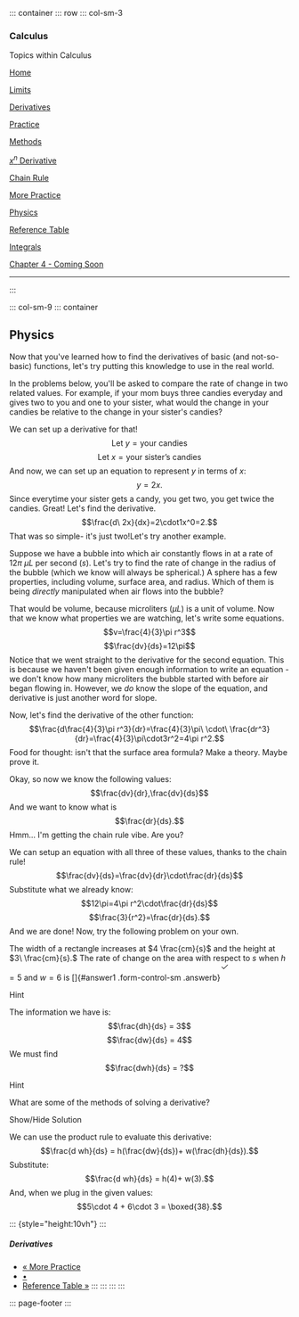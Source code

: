 ::: container
::: row
::: col-sm-3
### Calculus

Topics within Calculus

<a href="../../" class="nav-link">Home</a>

<a href="../../limits" class="nav-link">Limits</a>

<a href="../" class="nav-link">Derivatives</a>

<a href="../practice" class="nav-link ml-3 my-1">Practice</a>

<a href="../methods" class="nav-link ml-3 my-1">Methods</a>

<a href="../xn-der" class="nav-link ml-3 my-1"><span class="math inline"><em>x</em><sup><em>n</em></sup></span> Derivative</a>

<a href="../chain-rule" class="nav-link ml-3 my-1">Chain Rule</a>

<a href="../m-practice" class="nav-link ml-3 my-1">More Practice</a>

<a href="../physics" class="nav-link ml-3 my-1 active">Physics</a>

<a href="../rt" class="nav-link ml-3 my-1">Reference Table</a>

<a href="../../integrals" class="nav-link">Integrals</a>

<a href="#" class="nav-link disabled">Chapter 4 - Coming Soon</a>

------------------------------------------------------------------------
:::

::: col-sm-9
::: container
## Physics

Now that you\'ve learned how to find the derivatives of basic (and
not-so-basic) functions, let\'s try putting this knowledge to use in the
real world.

In the problems below, you\'ll be asked to compare the rate of change in
two related values. For example, if your mom buys three candies everyday
and gives two to you and one to your sister, what would the change in
your candies be relative to the change in your sister\'s candies?

We can set up a derivative for that!
$$\text{Let }y=\text{your candies}$$
$$\text{Let}\ x=\text{your sister's candies}$$ And now, we can set up an
equation to represent $y$ in terms of $x:$ $$y=2x.$$ Since everytime
your sister gets a candy, you get two, you get twice the candies. Great!
Let\'s find the derivative. $$\frac{d\ 2x}{dx}=2\cdot1x^0=2.$$ That was
so simple- it\'s just two!Let\'s try another example.

Suppose we have a bubble into which air constantly flows in at a rate of
$12\pi\ \mu L$ per second $\left(s\right).$ Let\'s try to find the rate
of change in the radius of the bubble (which we know will always be
spherical.) A sphere has a few properties, including volume, surface
area, and radius. Which of them is being *directly* manipulated when air
flows into the bubble?

That would be volume, because microliters $\left(\mu L\right)$ is a unit
of volume. Now that we know what properties we are watching, let\'s
write some equations. $$v=\frac{4}{3}\pi r^3$$ $$\frac{dv}{ds}=12\pi$$
Notice that we went straight to the derivative for the second equation.
This is because we haven\'t been given enough information to write an
equation - we don\'t know how many microliters the bubble started with
before air began flowing in. However, we *do* know the slope of the
equation, and derivative is just another word for slope.

Now, let\'s find the derivative of the other function:
$$\frac{d\frac{4}{3}\pi r^3}{dr}=\frac{4}{3}\pi\ \cdot\ \frac{dr^3}{dr}=\frac{4}{3}\pi\cdot3r^2=4\pi r^2.$$
Food for thought: isn\'t that the surface area formula? Make a theory.
Maybe prove it. 

Okay, so now we know the following values:
$$\frac{dv}{dr},\frac{dv}{ds}$$ And we want to know what is
$$\frac{dr}{ds}.$$ Hmm\... I\'m getting the chain rule vibe. Are you?

We can setup an equation with all three of these values, thanks to the
chain rule! $$\frac{dv}{ds}=\frac{dv}{dr}\cdot\frac{dr}{ds}$$ Substitute
what we already know: $$12\pi=4\pi r^2\cdot\frac{dr}{ds}$$
$$\frac{3}{r^2}=\frac{dr}{ds}.$$ And we are done! Now, try the following
problem on your own.

The width of a rectangle increases at $4 \frac{cm}{s}$ and the height at
$3\ \frac{cm}{s}.$ The rate of change on the area with respect to $s$
when $h=5$ and $w=6$ is []{#answer1 .form-control-sm
.answerb}<img src="data:image/svg+xml;base64,PHN2ZyBpZD0idHUxIiBjbGFzcz0iYmkgYmktaGFuZC10aHVtYnMtdXAiIHdpZHRoPSIyZW0iIGhlaWdodD0iMmVtIiBzdHlsZT0iZGlzcGxheTpub25lIiB2aWV3Ym94PSIwIDAgMTYgMTYiIGZpbGw9InZhcigtLXN1Y2Nlc3MpIiB4bWxucz0iaHR0cDovL3d3dy53My5vcmcvMjAwMC9zdmciPiAgPHBhdGggZmlsbC1ydWxlPSJldmVub2RkIiBkPSJNMTMuODU0IDMuNjQ2YS41LjUgMCAwIDEgMCAuNzA4bC03IDdhLjUuNSAwIDAgMS0uNzA4IDBsLTMuNS0zLjVhLjUuNSAwIDEgMSAuNzA4LS43MDhMNi41IDEwLjI5M2w2LjY0Ni02LjY0N2EuNS41IDAgMCAxIC43MDggMHoiPjwvcGF0aD48L3N2Zz4=" id="tu1" class="bi bi-hand-thumbs-up" />

Hint

The information we have is:$$\frac{dh}{ds} = 3$$$$\frac{dw}{ds} = 4$$We
must find$$\frac{dwh}{ds} = ?$$

Hint

What are some of the methods of solving a derivative?

Show/Hide Solution

We can use the product rule to evaluate this
derivative:$$\frac{d wh}{ds} = h(\frac{dw}{ds})+ w(\frac{dh}{ds}).$$Substitute:$$\frac{d wh}{ds} = h(4)+ w(3).$$And,
when we plug in the given values:$$5\cdot  4 + 6\cdot 3 = \boxed{38}.$$

::: {style="height:10vh"}
:::

##### Derivatives

-   <a href="../m-practice" class="page-link">« More Practice</a>
-   <a href="" class="page-link">•</a>
-   <a href="../rt" class="page-link">Reference Table »</a>
:::
:::
:::
:::

::: page-footer
:::
